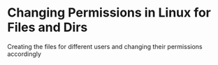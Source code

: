 # Changing Permissions in Linux for Files and Dirs
Creating the files for different users and changing their permissions accordingly
